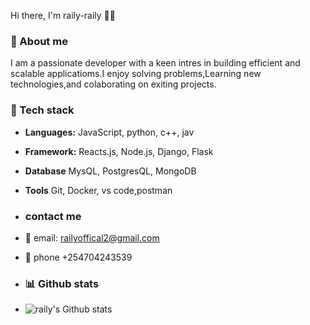 Hi there, I'm raily-raily 👋🏻 

### 🚀 About me
I am a passionate developer with a keen intres in building efficient and scalable applicatioms.I enjoy solving problems,Learning new technologies,and colaborating on exiting projects. 

### 🔧 Tech stack 
- **Languages:** JavaScript, python, c++, jav
-  **Framework:** Reacts.js, Node.js, Django, Flask
-   **Database** MysQL, PostgresQL, MongoDB
-  **Tools** Git, Docker, vs code,postman

-  ### contact me
-  📨 email: railyoffical2@gmail.com
-  📱 phone +254704243539
- ### 📊 Github stats
- ![raily's Github stats](https://github-readme-stats.vercel.app/api?username=raily-raily)
